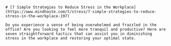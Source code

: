 
    # [7 Simple Strategies to Reduce Stress in the Workplace](https://www.mindhaste.com/t/stress/7-simple-strategies-to-reduce-stress-in-the-workplace-197)

    Do you experience a sense of being overwhelmed and frazzled in the office? Are you looking to feel more tranquil and productive? Here are seven straightforward tactics that can assist you in diminishing stress in the workplace and restoring your optimal state.
    